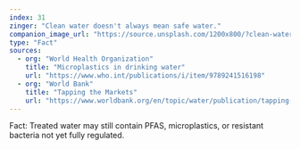 ```yaml
---
index: 31
zinger: "Clean water doesn't always mean safe water."
companion_image_url: "https://source.unsplash.com/1200x800/?clean-water,water-purification,filter"
type: "Fact"
sources:
  - org: "World Health Organization"
    title: "Microplastics in drinking water"
    url: "https://www.who.int/publications/i/item/9789241516198"
  - org: "World Bank"
    title: "Tapping the Markets"
    url: "https://www.worldbank.org/en/topic/water/publication/tapping-the-markets"
---
```

Fact: Treated water may still contain PFAS, microplastics, or resistant bacteria not yet fully regulated.
